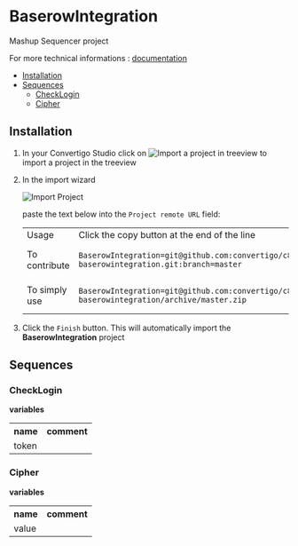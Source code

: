


# BaserowIntegration

Mashup Sequencer project


For more technical informations : [documentation](./project.md)

- [Installation](#installation)
- [Sequences](#sequences)
    - [CheckLogin](#checklogin)
    - [Cipher](#cipher)


## Installation

1. In your Convertigo Studio click on ![](https://github.com/convertigo/convertigo/blob/develop/eclipse-plugin-studio/icons/studio/project_import.gif?raw=true "Import a project in treeview") to import a project in the treeview
2. In the import wizard

   ![](https://github.com/convertigo/convertigo/blob/develop/eclipse-plugin-studio/tomcat/webapps/convertigo/templates/ftl/project_import_wzd.png?raw=true "Import Project")
   
   paste the text below into the `Project remote URL` field:
   <table>
     <tr><td>Usage</td><td>Click the copy button at the end of the line</td></tr>
     <tr><td>To contribute</td><td>

     ```
     BaserowIntegration=git@github.com:convertigo/c8oprj-baserowintegration.git:branch=master
     ```
     </td></tr>
     <tr><td>To simply use</td><td>

     ```
     BaserowIntegration=git@github.com:convertigo/c8oprj-baserowintegration/archive/master.zip
     ```
     </td></tr>
    </table>
3. Click the `Finish` button. This will automatically import the __BaserowIntegration__ project


## Sequences

### CheckLogin

**variables**

<table>
<tr>
<th>name</th><th>comment</th>
</tr>
<tr>
<td>token</td><td></td>
</tr>
</table>

### Cipher

**variables**

<table>
<tr>
<th>name</th><th>comment</th>
</tr>
<tr>
<td>value</td><td></td>
</tr>
</table>




